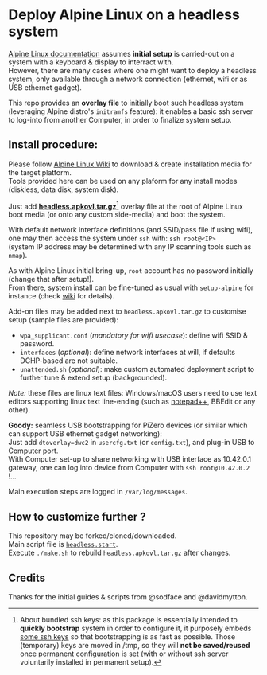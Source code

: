 # Deploy Alpine Linux on a headless system

[Alpine Linux documentation](https://docs.alpinelinux.org/user-handbook/0.1a/Installing/setup_alpine.html) assumes **initial setup** is carried-out on a system with a keyboard & display to interract with.\
However, there are many cases where one might want to deploy a headless system, only available through a network connection (ethernet, wifi or as USB ethernet gadget).

This repo provides an **overlay file** to initially boot such headless system (leveraging Alpine distro's `initramfs` feature): it enables a basic ssh server to log-into from another Computer, in order to finalize system setup.


## Install procedure:
Please follow [Alpine Linux Wiki](https://wiki.alpinelinux.org/wiki/Installation#Installation_Overview) to download & create installation media for the target platform.\
Tools provided here can be used on any plaform for any install modes (diskless, data disk, system disk).

Just add [**headless.apkovl.tar.gz**](https://github.com/macmpi/alpine-linux-headless-bootstrap/raw/main/headless.apkovl.tar.gz)[^1] overlay file at the root of Alpine Linux boot media (or onto any custom side-media) and boot the system.

With default network interface definitions (and SSID/pass file if using wifi), one may then access the system under `ssh` with: `ssh root@<IP>`\
(system IP address may be determined with any IP scanning tools such as `nmap`).

As with Alpine Linux initial bring-up, `root` account has no password initially (change that after setup!).\
From there, system install can be fine-tuned as usual with `setup-alpine` for instance (check [wiki](https://wiki.alpinelinux.org/wiki/Alpine_setup_scripts#setup-alpine) for details).


Add-on files may be added next to `headless.apkovl.tar.gz` to customise setup (sample files are provided):
- `wpa_supplicant.conf` (*mandatory for wifi usecase*): define wifi SSID & password.
- `interfaces` (*optional*): define network interfaces at will, if defaults DCHP-based are not suitable.
- `unattended.sh` (*optional*): make custom automated deployment script to further tune & extend setup (backgrounded).

*Note:* these files are linux text files: Windows/macOS users need to use text editors supporting linux text line-ending (such as [notepad++](https://notepad-plus-plus.org/), BBEdit or any other).

**Goody:** seamless USB bootstrapping for PiZero devices (or similar which can support USB ethernet gadget networking):\
Just add `dtoverlay=dwc2` in `usercfg.txt` (or `config.txt`), and plug-in USB to Computer port.\
With Computer set-up to share networking with USB interface as 10.42.0.1 gateway, one can log into device from Computer with `ssh root@10.42.0.2` !...

Main execution steps are logged in `/var/log/messages`.

[^1]: About bundled ssh keys: as this package is essentially intended to **quickly bootstrap** system in order to configure it, it purposely embeds [some ssh keys](https://github.com/macmpi/alpine-linux-headless-bootstrap/tree/main/overlay/etc/ssh) so that bootstrapping is as fast as possible. Those (temporary) keys are moved in /tmp, so they will **not be saved/reused** once permanent configuration is set (with or without ssh server voluntarily installed in permanent setup).


## How to customize further ?
This repository may be forked/cloned/downloaded.\
Main script file is [`headless.start`](https://github.com/macmpi/alpine-linux-headless-bootstrap/blob/main/overlay/etc/local.d/headless.start).\
Execute `./make.sh` to rebuild `headless.apkovl.tar.gz` after changes.


## Credits
Thanks for the initial guides & scripts from @sodface and @davidmytton.

